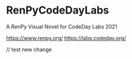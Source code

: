 # RenPyCodeDayLabs
A RenPy Visual Novel for CodeDay Labs 2021

https://www.renpy.org/
https://labs.codeday.org/

// test new change
